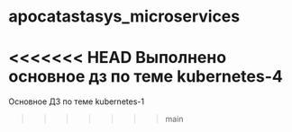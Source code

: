 # apocatastasys_microservices


<<<<<<< HEAD
Выполнено основное дз по теме kubernetes-4
=======
Основное ДЗ по теме kubernetes-1

>>>>>>> main
